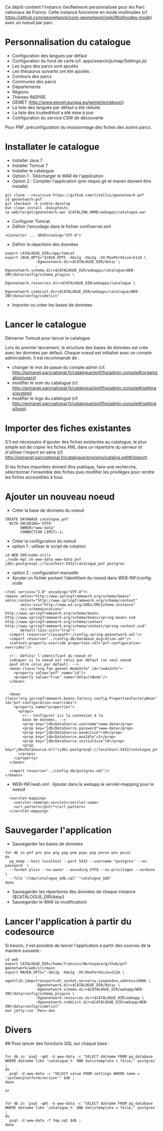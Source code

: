 Ce dépôt contient l'instance GeoNetwork personnalisée pour les
Parc nationaux de France. Cette instance foncionne en mode
multinodes (cf. https://github.com/geonetwork/core-geonetwork/wiki/Multinodes-mode)
avec un noeud par parc.


# Personnalisation du catalogue

* Configuration des langues par défaut
* Configuration du fond de carte (cf. apps/search/js/map/Settings.js)
* Les logos des parcs sont ajoutés
* Les thésaurus suivants ont été ajoutés :
 * Contours des parcs
 * Communes des parcs
 * Départements
 * Régions
 * Thèmes INSPIRE
 * GEMET (http://www.eionet.europa.eu/gemet/en/about/)
* La liste des langues par défaut a été réduite.
* La liste des trustedHost a été mise à jour
* Configuration du service CSW de découverte


Pour PNF, préconfiguration du moissonnage des fiches des autres parcs.


# Installater le catalogue

* Installer Java 7
* Installer Tomcat 7
* Installer le catalogue
 * Option 1 : Télécharger le WAR de l'application
 * Option 2 : Compiler l'application (pré-requis git et maven doivent être installé)
```
git clone --recursive https://github.com/titellus/geonetwork-pnf
cd geonetwork-pnf
git checkout -b stable-develop
mvn clean install -DskipTests
cp web/target/geonetwork.war $CATALINA_HOME/webapps/catalogue.war
```
* Configurer Tomcat
 * Définir l'encodage dans le fichier conf/server.xml
```
<Connector ... URIEncoding="UTF-8">
```
 * Définir le répertoire des données
```
export CATALOGUE_DIR=/app/tomcat
export JAVA_OPTS="$JAVA_OPTS -Xms1g -Xmx2g -XX:MaxPermSize=512m \
              -Dgeonetwork.dir=$CATALOGUE_DIR/data/ \
              -Dgeonetwork.schema.dir=$CATALOGUE_DIR/webapps/catalogue/WEB-INF/data/config/schema_plugins \
              -Dgeonetwork.resources.dir=$CATALOGUE_DIR/webapps/catalogue \
              -Dgeonetwork.codeList.dir=$CATALOGUE_DIR/webapps/catalogue/WEB-INF/data/config/codelist"
```
* Importer ou créer les bases de données


# Lancer le catalogue

Démarrer Tomcat pour lancer le catalogue.

Lors du premier lancement, la structure des bases de données est crée avec les données
par défaut. Chaque noeud est initialisé avec un compte admin/admin. Il est recommandé
de :
* changer le mot de passe du compte admin (cf. http://extranet.parcnational.fr/catalogue/pnf/fre/admin.console#/organization/users)
* modifier le nom du catalogue (cf. http://extranet.parcnational.fr/catalogue/pnf/fre/admin.console#/settings/system)
* modifier le logo du catalogue (cf. http://extranet.parcnational.fr/catalogue/pnf/fre/admin.console#/settings/logo)


# Importer des fiches existantes

S'il est nécessaire d'ajouter des fiches existantes au catalogue, le plus simple
est de copier les fiches XML dans un répertoire du serveur et d'utiliser l'import
en série (cf. http://extranet.parcnational.fr/catalogue/pnp/eng/catalog.edit#/import).

Si les fiches importées doivent être publique, faire une recherche, sélectionner l'ensemble
des fiches puis modifier les privilèges pour rendre les fiches accessibles à tous.

# Ajouter un nouveau noeud


* Créer la base de données du noeud
```
CREATE DATABASE catalogue_pnf
  WITH ENCODING='UTF8'
       OWNER="www-data"
       CONNECTION LIMIT=-1;
```
* Créer la configuration du noeud
 * option 1 : utiliser le script de création
```
cd WEB-INF/node-utils
./node-mgr.sh www-data www-data pnf jdbc:postgresql://localhost:5432/catalogue_pnf postgres
```
 * option 2 : configuration manuelle
  * Ajouter un fichier portant l'identifiant du noeud dans WEB-INF/config-node
```
<?xml version="1.0" encoding="UTF-8"?>
<beans xmlns="http://www.springframework.org/schema/beans" xmlns:context="http://www.springframework.org/schema/context"
       xmlns:xsi="http://www.w3.org/2001/XMLSchema-instance"
       xsi:schemaLocation="             http://www.springframework.org/schema/beans http://www.springframework.org/schema/beans/spring-beans.xsd             http://www.springframework.org/schema/context http://www.springframework.org/schema/context/spring-context.xsd"
       default-lazy-init="true">
  <import resource="classpath*:/config-spring-geonetwork.xml"/>
  <import resource="../config-db/database_migration.xml"/>
  <context:property-override properties-ref="pnf-configuration-overrides"/>

  <!-- Définir l'identifiant du noeud et
  indiquer si le noeud est celui par défaut (un seul noeud
  peut être celui par défaut). -->
  <bean class="org.fao.geonet.NodeInfo" id="nodeInfo">
    <property value="pnf" name="id"/>
    <property value="true" name="defaultNode"/>
  </bean>


  <bean class="org.springframework.beans.factory.config.PropertiesFactoryBean" id="pnf-configuration-overrides">
    <property name="properties">
      <props>
        <!-- Configurer ici la connexion à la
        base de données. -->
        <prop key="jdbcDataSource.username">www-data</prop>
        <prop key="jdbcDataSource.password">www-data</prop>
        <prop key="jdbcDataSource.maxActive">10</prop>
        <prop key="jdbcDataSource.maxIdle">2</prop>
        <prop key="jdbcDataSource.initialSize">0</prop>
        <prop key="jdbcDataSource.Url">jdbc:postgresql://localhost:5432/catalogue_pnf</prop>
      </props>
    </property>
  </bean>

  <import resource="../config-db/postgres.xml"/>
</beans>
```
  * WEB-INF/web.xml : Ajouter dans la webapp le servlet-mapping pour le noeud
```
  <servlet-mapping>
    <servlet-name>gn-servlet</servlet-name>
    <url-pattern>/pnf/*</url-pattern>
  </servlet-mapping>
```


# Sauvegarder l'application

* Sauvegarder les bases de données

```
for db in pnf pnc pne png pag pnm pnpc pnp pnrun pnv pncal
do
  pg_dump --host localhost --port 5432 --username "postgres" --no-password  \
  --format plain --no-owner --encoding UTF8 --no-privileges --verbose \
  --file "/tmp/catalogue_$db.sql" "catalogue_$db"
done
```

* Sauvegarder les répertoires des données de chaque instance ($CATALOGUE_DIR/data/)
* Sauvegarder le WAR (si modification)



# Lancer l'application à partir du codesource

Si besoin, il est possible de lancer l'application à partir des sources de la
manière suivante :

```
cd web
export CATALOGUE_DIR=/home/francois/Workspace/github/pnf-geonetwork/web/src/main
export MAVEN_OPTS="-Xms1g -Xmx2g -XX:MaxPermSize=512m \
              -agentlib:jdwp=transport=dt_socket,server=y,suspend=n,address=5006 \
              -Dgeonetwork.dir=$CATALOGUE_DIR/data/ \
              -Dgeonetwork.schema.dir=$CATALOGUE_DIR/webapp/WEB-INF/data/config/schema_plugins \
              -Dgeonetwork.resources.dir=$CATALOGUE_DIR/webapp \
              -Dgeonetwork.codeList.dir=$CATALOGUE_DIR/webapp/WEB-INF/data/config/codelist"
mvn jetty:run -Penv-dev
```


# Divers


## Pour lancer des fonctions SQL sur chaque base :

```

for db in `psql -qAt -U www-data -c "SELECT datname FROM pg_database WHERE datname like 'catalogue_%' AND datistemplate = false;" postgres` ;
do
  psql -U www-data -c "SELECT value FROM settings WHERE name = 'system/platform/version'" $db ;
done

or


for db in `psql -qAt -U www-data -c "SELECT datname FROM pg_database WHERE datname like 'catalogue_%' AND datistemplate = false;" postgres` ;
do
  psql -U www-data -f tmp.sql $db ;
done
```
